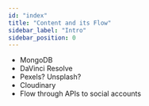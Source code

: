 ```yaml
---
id: "index"
title: "Content and its Flow"
sidebar_label: "Intro"
sidebar_position: 0
---
```


* MongoDB
* DaVinci Resolve
* Pexels? Unsplash?
* Cloudinary
* Flow through APIs to social accounts
